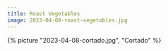 ```yaml
---
title: Roast Vegetables
image: 2023-04-08-roast-vegetables.jpg
---
```


{% picture "2023-04-08-cortado.jpg", "Cortado" %}
